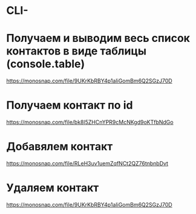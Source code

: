 # CLI-

# Получаем и выводим весь список контактов в виде таблицы (console.table)

https://monosnap.com/file/9UKrKbRBY4p1aIiGomBm6Q2SGzJ70D

# Получаем контакт по id

https://monosnap.com/file/bk8l5ZHCnYPR9cMcNKgd9oKTfbNdGo

# Добавялем контакт

https://monosnap.com/file/RLeH3uv1uemZqfNCt2QZ76tnbnbDvt

# Удаляем контакт

https://monosnap.com/file/9UKrKbRBY4p1aIiGomBm6Q2SGzJ70D
